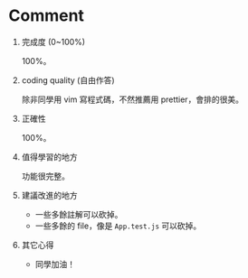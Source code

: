 # Comment

1. 完成度 (0~100%)

    100%。

2. coding quality (自由作答)

    除非同學用 vim 寫程式碼，不然推薦用 prettier，會排的很美。

3. 正確性

    100%。

4. 值得學習的地方

    功能很完整。

5. 建議改進的地方

    - 一些多餘註解可以砍掉。
    - 一些多餘的 file，像是 `App.test.js` 可以砍掉。

6. 其它心得

    - 同學加油！
